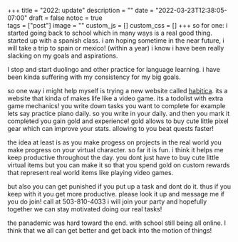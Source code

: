 +++
title = "2022: update"
description = ""
date = "2022-03-23T12:38:05-07:00"
draft = false
notoc = true  
tags = ["post"]
image = ""
custom_js = []
custom_css = []
+++
so for one: i started going back to school which in many ways is a real good thing.
started up with a spanish class. i am hoping sometime in the near future, i will take a trip to spain or mexico! (within a year) 
i know i have been really slacking on my goals and aspirations.
<!--more-->
I stop and start duolingo and other practice for language learning. 
i have been kinda suffering with my consistency for my big goals. 

so one way i might help myself is trying a new website called [habitica](https://habitica.com).
its a website that kinda of makes life like a video game. 
its a todolist with extra game mechanics!
you write down tasks you want to complete for example lets say practice piano daily. 
so you write in your daily. and then you mark it completed you gain gold and experience!
gold allows to buy cute little pixel gear which can improve your stats. allowing to you beat quests faster!

the idea at least is as you make progess on projects in the real world you make progress on your virtual character. 
so far it is fun. i think it helps me keep productive throughout the day. 
you dont just have to buy cute little virtual items but you can make it so that you spend gold on custom rewards that represent 
real world items like playing video games. 

but also you can get punished if you put up a task and dont do it. 
thus if you keep with it you get more productive. 
please look it up and message me if you do join! call at 503-810-4033
i will join your party and hopefully together we can stay motivated doing our real tasks!

the panademic was hard toward the end. with school still being all online. 
I think that we all can get better and get back into the motion of things!

